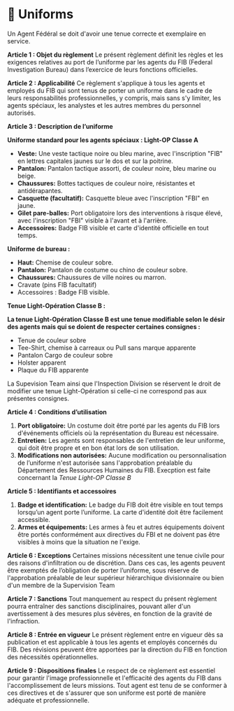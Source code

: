# 👕 Uniforms

Un Agent Fédéral se doit d'avoir une tenue correcte et exemplaire en service.&#x20;

**Article 1 : Objet du règlement** Le présent règlement définit les règles et les exigences relatives au port de l’uniforme par les agents du FIB (Federal Investigation Bureau) dans l’exercice de leurs fonctions officielles.

**Article 2 : Applicabilité** Ce règlement s'applique à tous les agents et employés du FIB qui sont tenus de porter un uniforme dans le cadre de leurs responsabilités professionnelles, y compris, mais sans s'y limiter, les agents spéciaux, les analystes et les autres membres du personnel autorisés.



**Article 3 : Description de l’uniforme**



&#x20;**Uniforme standard pour les agents spéciaux : Light-OP Classe A**

* &#x20;**Veste:** Une veste tactique noire ou bleu marine, avec l'inscription "FIB" en lettres capitales jaunes sur le dos et sur la poitrine.
* **Pantalon:** Pantalon tactique assorti, de couleur noire, bleu marine ou beige.
* **Chaussures:** Bottes tactiques de couleur noire, résistantes et antidérapantes.
* **Casquette (facultatif):** Casquette bleue avec l'inscription "FBI" en jaune.
* **Gilet pare-balles:** Port obligatoire lors des interventions à risque élevé, avec l'inscription "FBI" visible à l'avant et à l'arrière.
* **Accessoires:** Badge FIB visible et carte d'identité officielle en tout temps.



**Uniforme de bureau :**

* **Haut:** Chemise de couleur sobre.
* **Pantalon:** Pantalon de costume ou chino de couleur sobre.
* **Chaussures:** Chaussures de ville noires ou marron.
* Cravate (pins FIB facultatif)
* Accessoires : Badge FIB visible.

**Tenue Light-Opération Classe B :**

**La tenue Light-Opération Classe B est une tenue modifiable selon le désir  des agents mais qui se doient de respecter certaines consignes :**&#x20;

* Tenue de couleur sobre
* Tee-Shirt, chemise à carreaux ou Pull sans marque apparente
* Pantalon Cargo de couleur sobre&#x20;
* Holster apparent
* Plaque du FIB apparente

La Supevision Team ainsi que l'Inspection Division se réservent le droit de modifier une tenue Light-Opération si celle-ci ne correspond pas aux présentes consignes.&#x20;



**Article 4 : Conditions d’utilisation**

1. **Port obligatoire:** Un costume doit être porté par les agents du FIB  lors d'événements officiels où la représentation du Bureau est nécessaire.
2. **Entretien:** Les agents sont responsables de l'entretien de leur uniforme, qui doit être propre et en bon état lors de son utilisation.
3. **Modifications non autorisées:** Aucune modification ou personnalisation de l’uniforme n'est autorisée sans l'approbation préalable du Département des Ressources Humaines du FIB. Execption est faite concernant la _Tenue Light-OP Classe B_

**Article 5 : Identifiants et accessoires**

1. **Badge et identification:** Le badge du FIB doit être visible en tout temps lorsqu’un agent porte l’uniforme. La carte d'identité doit être facilement accessible.
2. **Armes et équipements:** Les armes à feu et autres équipements doivent être portés conformément aux directives du FBI et ne doivent pas être visibles à moins que la situation ne l'exige.

**Article 6 : Exceptions** Certaines missions nécessitent une tenue civile pour des raisons d'infiltration ou de discrétion. Dans ces cas, les agents peuvent être exemptés de l’obligation de porter l’uniforme, sous réserve de l'approbation préalable de leur supérieur hiérarchique divisionnaire ou bien d'un membre de la Supervision Team

**Article 7 : Sanctions** Tout manquement au respect du présent règlement pourra entraîner des sanctions disciplinaires, pouvant aller d'un avertissement à des mesures plus sévères, en fonction de la gravité de l'infraction.

**Article 8 : Entrée en vigueur** Le présent règlement entre en vigueur dès sa publication et est applicable à tous les agents et employés concernés du FIB. Des révisions peuvent être apportées par la direction du FIB en fonction des nécessités opérationnelles.

**Article 9 : Dispositions finales** Le respect de ce règlement est essentiel pour garantir l'image professionnelle et l'efficacité des agents du FIB dans l'accomplissement de leurs missions. Tout agent est tenu de se conformer à ces directives et de s'assurer que son uniforme est porté de manière adéquate et professionnelle.
